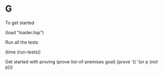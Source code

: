 G
=

To get started 

  (load "loader.lisp")
  
Run all the tests

  (time (run-tests))
  
Get started with proving
  (prove list-of-premises goal)
  (prove '() '(or p (not p)))
